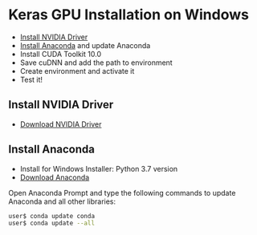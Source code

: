 # Keras GPU Installation on Windows

* [Install NVIDIA Driver](#user-content-install-nvidia-driver)
* [Install Anaconda](#user-content-install-anaconda) and update Anaconda
* Install CUDA Toolkit 10.0
* Save cuDNN and add the path to environment
* Create environment and activate it
* Test it!

## Install NVIDIA Driver

* [Download NVIDIA Driver](https://www.nvidia.com/Download/index.aspx?lang=en-us)

## Install Anaconda

* Install for Windows Installer: Python 3.7 version
* [Download Anaconda](https://www.anaconda.com/distribution/)

Open Anaconda Prompt and type the following commands to update Anaconda and all other libraries:

```bash
user$ conda update conda
user$ conda update --all
```
